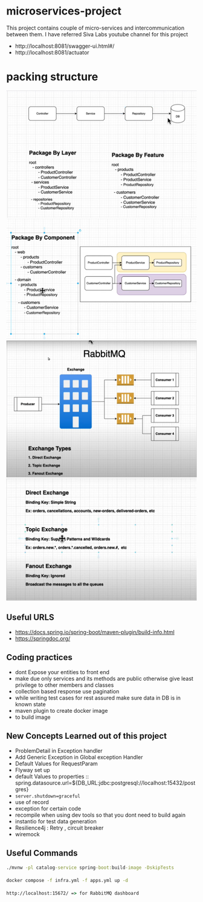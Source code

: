 # microservices-project

This project contains couple of micro-services and intercommunication between them. I have referred Siva Labs youtube
channel for this project

- http://localhost:8081/swagger-ui.html#/
- http://localhost:8081/actuator

# packing structure

![img.png](documents/img.png)
![img_1.png](documents/img_1.png)
![img_2.png](documents/img_2.png)
![img_3.png](documents/img_3.png)

## Useful URLS

- https://docs.spring.io/spring-boot/maven-plugin/build-info.html
- https://springdoc.org/

## Coding practices

- dont Expose your entities to front end
- make due only services and its methods are public otherwise give least privilege to other members and classes
- collection based response use pagination
- while writing test cases for rest assured make sure data in DB is in known state
- maven plugin to create docker image
- to build image

## New Concepts Learned out of this project

- ProblemDetail in Exception handler
- Add Generic Exception in Global exception Handler
- Default Values for RequestParam
- Flyway set up
- default Values to properties  :: spring.datasource.url=${DB_URL:jdbc:postgresql://localhost:15432/postgres}
- `server.shutdown=graceful`
- use of record
- exception for certain code
- recompile when using dev tools so that you dont need to build again
- instantio for test data generation 
- Resilience4j : Retry , circuit breaker 
- wiremock 

## Useful Commands

````cmd
./mvnw -pl catalog-service spring-boot:build-image -DskipTests 

docker compose -f infra.yml -f apps.yml up -d

http://localhost:15672/ => for RabbitMQ dashboard
````


